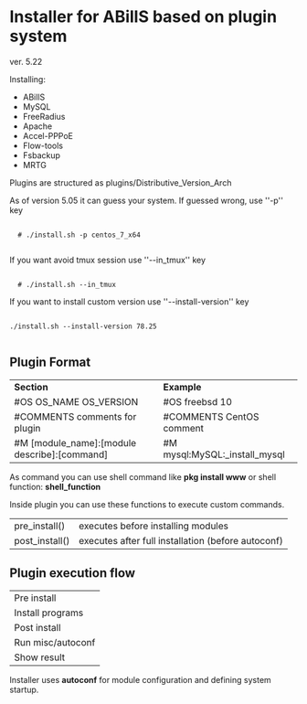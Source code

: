 
Installer for ABillS based on plugin system
===============================================

ver. 5.22

Installing:
  * ABillS
  * MySQL
  * FreeRadius
  * Apache
  * Accel-PPPoE
  * Flow-tools
  * Fsbackup
  * MRTG

Plugins are structured as plugins/Distributive_Version_Arch

As of version 5.05 it can guess your system.
If guessed wrong, use ''-p'' key
  
 <code>
  # ./install.sh -p centos_7_x64
 </code>   
   
If you want avoid tmux session use ''--in_tmux'' key
    
<code>
  # ./install.sh --in_tmux
</code>

If you want to install custom version use ''--install-version'' key

<code>
./install.sh --install-version 78.25 
 </code>
  
Plugin Format
-------------

<table>
  <tr>
    <td>
      <b>Section</b>
    </td>
    <td>
      <b>Example</b>
    </td>
  </tr>
  <tr>
    <td>
      #OS OS_NAME OS_VERSION
    </td>
    <td>
      #OS freebsd 10
    </td>
  </tr>
  <tr>
    <td>
      #COMMENTS comments for plugin
    </td>
    <td>
      #COMMENTS CentOS comment
    </td>
  </tr>
  <tr>
    <td>
      #M [module_name]:[module describe]:[command]
    </td>
    <td>
      #M mysql:MySQL:_install_mysql
    </td>
  </tr>

</table>

As command you can use shell command like 
  <b>pkg install www</b> 
or shell function:
  <b>shell_function</b>

Inside plugin you can use these functions to execute custom commands.
<table>
  <tr>
    <td>
      pre_install()
    </td>
    <td>
      executes before installing modules
    </td>
  </tr>
  <tr>
    <td>
      post_install()
    </td>
    <td>
       executes after full installation (before autoconf)
    </td>
  </tr>  
</table> 


Plugin execution flow
----------------
<table>
  <tr><td>
    Pre install 
  </td></tr>
  <tr><td>
    Install programs
  </td></tr>
  <tr><td>
    Post install
  </td></tr>
  <tr><td>
    Run misc/autoconf 
  </td></tr>
  <tr><td>
    Show result
  </td></tr>
</table>

Installer uses <b>autoconf</b> for module configuration and defining system startup.
